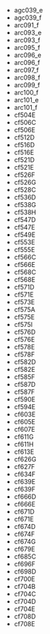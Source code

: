 - agc039_e
- agc039_f
- arc091_f
- arc093_e
- arc093_f
- arc095_f
- arc096_e
- arc096_f
- arc097_f
- arc098_f
- arc099_f
- arc100_f
- arc101_e
- arc101_f
- cf504E
- cf506C
- cf506E
- cf512D
- cf516D
- cf516E
- cf521D
- cf521E
- cf526F
- cf526G
- cf528C
- cf536D
- cf538G
- cf538H
- cf547D
- cf547E
- cf549E
- cf553E
- cf555E
- cf566C
- cf566E
- cf568C
- cf568E
- cf571D
- cf571E
- cf573E
- cf575A
- cf575E
- cf575I
- cf576D
- cf576E
- cf578E
- cf578F
- cf582D
- cf582E
- cf585F
- cf587D
- cf587F
- cf590E
- cf594E
- cf603E
- cf605E
- cf607E
- cf611G
- cf611H
- cf613E
- cf626G
- cf627F
- cf634F
- cf639E
- cf639F
- cf666D
- cf666E
- cf671D
- cf671E
- cf674D
- cf674F
- cf674G
- cf679E
- cf685C
- cf696F
- cf698D
- cf700E
- cf704B
- cf704C
- cf704D
- cf704E
- cf708D
- cf708E